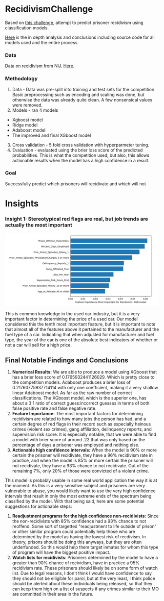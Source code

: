 # RecidivismChallenge

Based on [this challenge](https://nij.ojp.gov/funding/recidivism-forecasting-challenge), attempt to predict prisoner recidivism using classification models.

[Here](ModellingAndAnalysis.ipynb) is the in depth analysis and conclusions including source code for all models used and the entire process.

### Data
Data on recidivism from NIJ. [Here](https://nij.ojp.gov/funding/recidivism-forecasting-challenge).

### Methodology
1. Data - Data was pre-split into training and test sets for the competition. Basic preprocessing such as encoding and scaling was done, but otherwise the data was already quite clean. A few nonsensical values were removed.
2. Models - ran 4 models
 - Xgboost model
 - Ridge model
 - Adaboost model
 - The improved and final XGboost model
3. Cross validation - 5 fold cross validation with hyperparmeter tuning. 
4. Evaluation - evaluated using the brier loss score of the predicted probabilities. This is what the competition used, but also, this allows actionable results when the model has a high confidence in a result.


### Goal
Successfully predict which prisoners will recidivate and which will not

# Insights

### Insight 1: Stereotypical red flags are real, but job trends are actually the most important

![RedFlags](assets/featureimportances.PNG)

This is common knowledge in the used car industry, but it is a very important factor in determining the price of a used car. Our model considered this the tenth most important feature, but it is important to note that almost all of the features above it pertained to the manufacturer and the fuel type of a car. Indicating that when adjusted for manufacturer and fuel type, the year of the car is one of the absolute best indicators of whether or not a car will sell for a high price.


## Final Notable Findings and Conclusions

1. **Numerical Results:** We are able to produce a model using XGboost that has a brier loss score of 0.1765932441126029. Which is pretty close to the competition models. Adaboost produces a brier loss of 0.21760775937714114 with only one coefficient, making it a very shallow linear Adaboost model. As far as the raw number of correct classifications. The XGboost model, which is the superior one, has about a 3:1 ratio of correct guess:incorrect guesses in terms of both false positive rate and false negative rate.
2. **Feature Importance:** The most important factors for determining recidivism are related to how many jobs the person has had, and a certain degree of red flags in their record such as especially heinous crimes (violent sex crimes), gang affiliation, delinquency reports, and supervision risk score. It is especially notable, that we were able to find a model with brier score of around .22 that was only based on the percentage of days a prisoner was employed and nothing else.
3. **Actionable high confidence intervals:** When the model is 90% or more certain the prisoner will recidivate, they have a 96% recidivism rate in practice, and when the model is 85% or more certain the prisoner will not recidivate, they have a 93% chance to not recidivate. Out of the remaining 7%, only 20% of those were convicted of a violent crime.

This model is probably usable in some real world application the way it is at the moment. As this is a very sensitive subject and prisoners are very vulnerable to abuse, you would likely want to use the very high confidence intervals that result in only the most extreme ends of the spectrum being classified by the model. With that being said, here are some potential suggestions for actionable steps:

1. **Readjustment programs for the high confidence non-recidivists:** Since the non-recidivists with 85% confidence had a 93% chance to not reoffend. Some sort of targetted "readjustment to life outside of prison" or other similar program could potentially help those who are determined by the model as having the lowest risk of recdivism. In theory, prisons should be doing this anyways, but they are often underfunded. So this would help them target inmates for whom this type of program will have the biggest positive impact.
2. **Watch lists for recidivists**: Prisoners determined by the model to have a greater than 90% chance of recividism, have in practice a 95% recidivism rate. These prisoners should likely be on some form of watch list. Due to legal reasons, I don't think I would have confidence to say they should not be elligible for parol, but at the very least, I think police should be alerted about these individuals being released, so that they can keep them high on a list of suspects if any crimes similar to their MO are committed in their area in the future.




